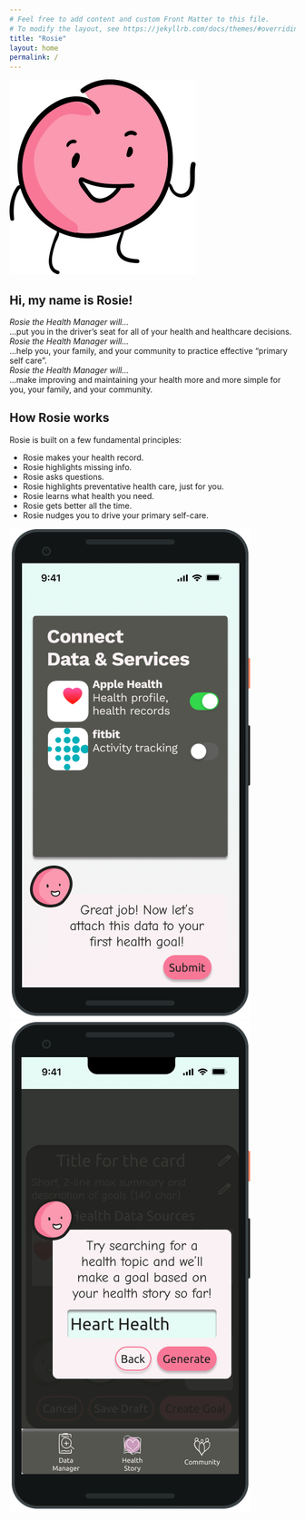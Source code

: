 ```yaml
---
# Feel free to add content and custom Front Matter to this file.
# To modify the layout, see https://jekyllrb.com/docs/themes/#overriding-theme-defaults
title: "Rosie"
layout: home
permalink: /
---
```

<!--- bad, hacky html in md --->
<section class= "chat-container">
<img src="../assets/svg/rosie_hello.svg"
     alt="Rosie waving">
     <h2 class='chat-text'>Hi, my name is Rosie!</h2>
</section>

<section class="hero">
     <p>
     <em class="ellipsis-lead">Rosie the Health Manager will...</em><br/>
     ...put you in the driver’s seat for all of your health and healthcare decisions.<br/>
     <em class="ellipsis-lead">Rosie the Health Manager will...</em><br/>
     ...help you, your family, and your community to practice effective “primary self care”.<br/>
     <em class="ellipsis-lead">Rosie the Health Manager will...</em><br/>
     ...make improving and maintaining your health more and more simple for you, your family, and your community.
     </p>
</section>

<!--- actual markdown --->

## How Rosie works

Rosie is built on a few fundamental principles:

- Rosie makes your health record.
- Rosie highlights missing info.
- Rosie asks questions.
- Rosie highlights preventative health care, just for you.
- Rosie learns what health you need.
- Rosie gets better all the time.
- Rosie nudges you to drive your primary self-care.

<section class="screens-container">
     <img class="app-images" id="connect" src="../assets/images/connect.png">
     <img class="app-images" id="generate" src="../assets/images/generate.png">
</section>
